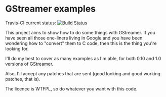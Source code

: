GStreamer examples
==================

Travis-CI current status: [![Build Status](https://travis-ci.org/alexandernst/GStreamer_examples.png)](https://travis-ci.org/alexandernst/GStreamer_examples)

This project aims to show how to do some things with GStreamer.
If you have seen all those one-liners living in Google and you
have been wondering how to "convert" them to C code, then this
is the thing you're looking for.

I'll do my best to cover as many examples as I'm able, for both
0.10 and 1.0 versions of GStreamer.

Also, I'll accept any patches that are sent (good looking and good
working patches, that is).

The licence is WTFPL, so do whatever you want with this code.